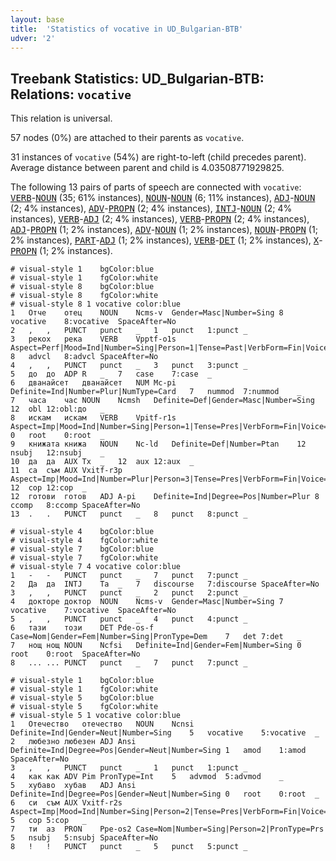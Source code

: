 ```yaml
---
layout: base
title:  'Statistics of vocative in UD_Bulgarian-BTB'
udver: '2'
---
```


## Treebank Statistics: UD_Bulgarian-BTB: Relations: `vocative`

This relation is universal.

57 nodes (0%) are attached to their parents as `vocative`.

31 instances of `vocative` (54%) are right-to-left (child precedes parent).
Average distance between parent and child is 4.03508771929825.

The following 13 pairs of parts of speech are connected with `vocative`: <tt><a href="bg_btb-pos-VERB.html">VERB</a></tt>-<tt><a href="bg_btb-pos-NOUN.html">NOUN</a></tt> (35; 61% instances), <tt><a href="bg_btb-pos-NOUN.html">NOUN</a></tt>-<tt><a href="bg_btb-pos-NOUN.html">NOUN</a></tt> (6; 11% instances), <tt><a href="bg_btb-pos-ADJ.html">ADJ</a></tt>-<tt><a href="bg_btb-pos-NOUN.html">NOUN</a></tt> (2; 4% instances), <tt><a href="bg_btb-pos-ADV.html">ADV</a></tt>-<tt><a href="bg_btb-pos-PROPN.html">PROPN</a></tt> (2; 4% instances), <tt><a href="bg_btb-pos-INTJ.html">INTJ</a></tt>-<tt><a href="bg_btb-pos-NOUN.html">NOUN</a></tt> (2; 4% instances), <tt><a href="bg_btb-pos-VERB.html">VERB</a></tt>-<tt><a href="bg_btb-pos-ADJ.html">ADJ</a></tt> (2; 4% instances), <tt><a href="bg_btb-pos-VERB.html">VERB</a></tt>-<tt><a href="bg_btb-pos-PROPN.html">PROPN</a></tt> (2; 4% instances), <tt><a href="bg_btb-pos-ADJ.html">ADJ</a></tt>-<tt><a href="bg_btb-pos-PROPN.html">PROPN</a></tt> (1; 2% instances), <tt><a href="bg_btb-pos-ADV.html">ADV</a></tt>-<tt><a href="bg_btb-pos-NOUN.html">NOUN</a></tt> (1; 2% instances), <tt><a href="bg_btb-pos-NOUN.html">NOUN</a></tt>-<tt><a href="bg_btb-pos-PROPN.html">PROPN</a></tt> (1; 2% instances), <tt><a href="bg_btb-pos-PART.html">PART</a></tt>-<tt><a href="bg_btb-pos-ADJ.html">ADJ</a></tt> (1; 2% instances), <tt><a href="bg_btb-pos-VERB.html">VERB</a></tt>-<tt><a href="bg_btb-pos-DET.html">DET</a></tt> (1; 2% instances), <tt><a href="bg_btb-pos-X.html">X</a></tt>-<tt><a href="bg_btb-pos-PROPN.html">PROPN</a></tt> (1; 2% instances).


~~~ conllu
# visual-style 1	bgColor:blue
# visual-style 1	fgColor:white
# visual-style 8	bgColor:blue
# visual-style 8	fgColor:white
# visual-style 8 1 vocative	color:blue
1	Отче	отец	NOUN	Ncms-v	Gender=Masc|Number=Sing	8	vocative	8:vocative	SpaceAfter=No
2	,	,	PUNCT	punct	_	1	punct	1:punct	_
3	рекох	река	VERB	Vpptf-o1s	Aspect=Perf|Mood=Ind|Number=Sing|Person=1|Tense=Past|VerbForm=Fin|Voice=Act	8	advcl	8:advcl	SpaceAfter=No
4	,	,	PUNCT	punct	_	3	punct	3:punct	_
5	до	до	ADP	R	_	7	case	7:case	_
6	дванайсет	дванайсет	NUM	Mc-pi	Definite=Ind|Number=Plur|NumType=Card	7	nummod	7:nummod	_
7	часа	час	NOUN	Ncmsh	Definite=Def|Gender=Masc|Number=Sing	12	obl	12:obl:до	_
8	искам	искам	VERB	Vpitf-r1s	Aspect=Imp|Mood=Ind|Number=Sing|Person=1|Tense=Pres|VerbForm=Fin|Voice=Act	0	root	0:root	_
9	книжата	книжа	NOUN	Nc-ld	Definite=Def|Number=Ptan	12	nsubj	12:nsubj	_
10	да	да	AUX	Tx	_	12	aux	12:aux	_
11	са	съм	AUX	Vxitf-r3p	Aspect=Imp|Mood=Ind|Number=Plur|Person=3|Tense=Pres|VerbForm=Fin|Voice=Act	12	cop	12:cop	_
12	готови	готов	ADJ	A-pi	Definite=Ind|Degree=Pos|Number=Plur	8	ccomp	8:ccomp	SpaceAfter=No
13	.	.	PUNCT	punct	_	8	punct	8:punct	_

~~~


~~~ conllu
# visual-style 4	bgColor:blue
# visual-style 4	fgColor:white
# visual-style 7	bgColor:blue
# visual-style 7	fgColor:white
# visual-style 7 4 vocative	color:blue
1	-	-	PUNCT	punct	_	7	punct	7:punct	_
2	Да	да	INTJ	Ta	_	7	discourse	7:discourse	SpaceAfter=No
3	,	,	PUNCT	punct	_	2	punct	2:punct	_
4	докторе	доктор	NOUN	Ncms-v	Gender=Masc|Number=Sing	7	vocative	7:vocative	SpaceAfter=No
5	,	,	PUNCT	punct	_	4	punct	4:punct	_
6	тази	този	DET	Pde-os-f	Case=Nom|Gender=Fem|Number=Sing|PronType=Dem	7	det	7:det	_
7	нощ	нощ	NOUN	Ncfsi	Definite=Ind|Gender=Fem|Number=Sing	0	root	0:root	SpaceAfter=No
8	...	...	PUNCT	punct	_	7	punct	7:punct	_

~~~


~~~ conllu
# visual-style 1	bgColor:blue
# visual-style 1	fgColor:white
# visual-style 5	bgColor:blue
# visual-style 5	fgColor:white
# visual-style 5 1 vocative	color:blue
1	Отечество	отечество	NOUN	Ncnsi	Definite=Ind|Gender=Neut|Number=Sing	5	vocative	5:vocative	_
2	любезно	любезен	ADJ	Ansi	Definite=Ind|Degree=Pos|Gender=Neut|Number=Sing	1	amod	1:amod	SpaceAfter=No
3	,	,	PUNCT	punct	_	1	punct	1:punct	_
4	как	как	ADV	Pim	PronType=Int	5	advmod	5:advmod	_
5	хубаво	хубав	ADJ	Ansi	Definite=Ind|Degree=Pos|Gender=Neut|Number=Sing	0	root	0:root	_
6	си	съм	AUX	Vxitf-r2s	Aspect=Imp|Mood=Ind|Number=Sing|Person=2|Tense=Pres|VerbForm=Fin|Voice=Act	5	cop	5:cop	_
7	ти	аз	PRON	Ppe-os2	Case=Nom|Number=Sing|Person=2|PronType=Prs	5	nsubj	5:nsubj	SpaceAfter=No
8	!	!	PUNCT	punct	_	5	punct	5:punct	_

~~~


